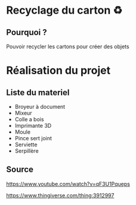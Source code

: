 # Recyclage du carton ♻️

## Pourquoi ?
Pouvoir recycler les cartons pour créer des objets

#

# Réalisation du projet

## Liste du materiel

* Broyeur à document
* Mixeur
* Colle a bois
* Imprimante 3D
* Moule
* Pince sert joint
* Serviette
* Serpillère

##


## Source
https://www.youtube.com/watch?v=qF3U1Pqueps

https://www.thingiverse.com/thing:3912997